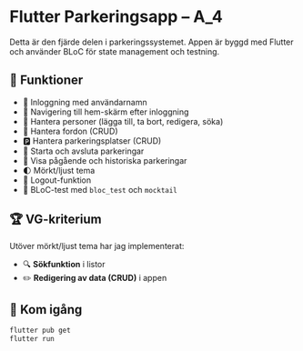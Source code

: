 # Flutter Parkeringsapp – A_4

Detta är den fjärde delen i parkeringssystemet. Appen är byggd med Flutter och använder BLoC för state management och testning.

## 🧠 Funktioner

- 🔐 Inloggning med användarnamn
- 🧭 Navigering till hem-skärm efter inloggning
- 👤 Hantera personer (lägga till, ta bort, redigera, söka)
- 🚗 Hantera fordon (CRUD)
- 🅿️ Hantera parkeringsplatser (CRUD)
- 📌 Starta och avsluta parkeringar
- 📜 Visa pågående och historiska parkeringar
- 🌓 Mörkt/ljust tema
- 🔁 Logout-funktion
- 🧪 BLoC-test med `bloc_test` och `mocktail`

## 🏆 VG-kriterium

Utöver mörkt/ljust tema har jag implementerat:

- 🔍 **Sökfunktion** i listor
- ✏️ **Redigering av data (CRUD)** i appen

## 🚀 Kom igång

```bash
flutter pub get
flutter run
```
